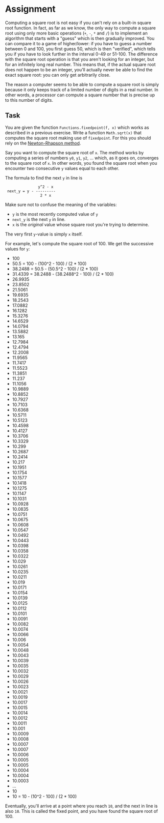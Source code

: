 # Assignment

Computing a square root is not easy if you can't rely on a built-in
square root function. In fact, as far as we know, the only way
to compute a square root using only more basic operations (`+`, `-`, `*` and `/`)
is to implement an algorithm that starts with a "guess"
which is then gradually improved. You can compare it to a game of higher/lower:
if you have to guess a number between 0 and 100, you first guess 50, which
is then "verified", which tells you if you have to look further
in the interval 0-49 or 51-100. The difference with the square root operation
is that you aren't looking for an integer, but for an infinitely long real number.
This means that, if the actual square root does not happen to be an integer, you'll actually
never be able to find the exact square root: you can only get arbitrarily close.

The reason a computer seems to be able to compute a square root is simply
because it only keeps track of a limited number of digits in a real number.
In other words, a processor can compute a square number that is precise up to this
number of digits.

## Task

You are given the function `Functions.fixedpoint(f, x)` which works as described in a previous exercise.
Write a function `Math.sqrt(x)` that computes the square root making use of `fixedpoint`.
For this you should rely on the [Newton-Rhapson method](https://en.wikipedia.org/wiki/Newton%27s_method).

Say you want to compute the square root of `x`. The method works by computing a series
of numbers `y0`, `y1`, `y2`, ... which, as it goes on, converges to the square root of `x`.
In other words, you found the square root when you encounter two consecutive `y` values equal to each other.

The formula to find the next `y` in line is

```text
               y^2 - x
 next_y = y - ---------
                2 * x
```

Make sure not to confuse the meaning of the variables:

* `y` is the most recently computed value of `y`
* `next_y` is the next `y` in line.
* `x` is the *original* value whose square root you're trying to determine.

The very first `y`-value is simply `x` itself.

For example, let's compute the square root of 100.
We get the successive values for `y`:

* 100
* 50.5 = 100 - (100^2 - 100) / (2 * 100)
* 38.2488 = 50.5 - (50.5^2 - 100) / (2 * 100)
* 31.4339 = 38.2488 - (38.2488^2 - 100) / (2 * 100)
* 26.9935
* 23.8502
* 21.5061
* 19.6935
* 18.2543
* 17.0882
* 16.1282
* 15.3276
* 14.6529
* 14.0794
* 13.5882
* 13.165
* 12.7984
* 12.4794
* 12.2008
* 11.9565
* 11.7417
* 11.5523
* 11.3851
* 11.237
* 11.1056
* 10.9889
* 10.8852
* 10.7927
* 10.7103
* 10.6368
* 10.5711
* 10.5123
* 10.4598
* 10.4127
* 10.3706
* 10.3329
* 10.299
* 10.2687
* 10.2414
* 10.217
* 10.1951
* 10.1754
* 10.1577
* 10.1418
* 10.1275
* 10.1147
* 10.1031
* 10.0928
* 10.0835
* 10.0751
* 10.0675
* 10.0608
* 10.0547
* 10.0492
* 10.0443
* 10.0398
* 10.0358
* 10.0322
* 10.029
* 10.0261
* 10.0235
* 10.0211
* 10.019
* 10.0171
* 10.0154
* 10.0139
* 10.0125
* 10.0112
* 10.0101
* 10.0091
* 10.0082
* 10.0074
* 10.0066
* 10.006
* 10.0054
* 10.0048
* 10.0043
* 10.0039
* 10.0035
* 10.0032
* 10.0029
* 10.0026
* 10.0023
* 10.0021
* 10.0019
* 10.0017
* 10.0015
* 10.0014
* 10.0012
* 10.0011
* 10.001
* 10.0009
* 10.0008
* 10.0007
* 10.0007
* 10.0006
* 10.0005
* 10.0005
* 10.0004
* 10.0004
* 10.0003
* ...
* 10
* 10 = 10 - (10^2 - 100) / (2 * 100)

Eventually, you'll arrive at a point where you reach `10`, and the next in line is also `10`. This is called the fixed point,
and you have found the square root of 100.
